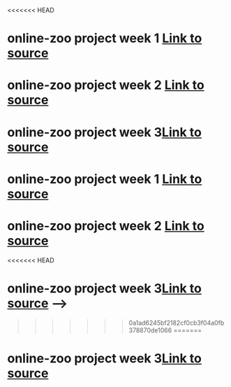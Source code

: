 <<<<<<< HEAD
# online-zoo project week 1 [Link to source](https://guliaisaeva.github.io/online-zoo/pages/main/index.html)
# online-zoo project week 2 [Link to source](https://guliaisaeva.github.io/online-zoo/pages/donate/donate.html)
# online-zoo project week 3[Link to source](https://guliaisaeva.github.io/online-zoo/pages/main/index.html)



# online-zoo project week 1 [Link to source](https://guliaisaeva.github.io/online-zoo/pages/main/index.html)
# online-zoo project week 2 [Link to source](https://guliaisaeva.github.io/online-zoo/pages/donate/donate.html)
<<<<<<< HEAD
# online-zoo project week 3[Link to source](https://guliaisaeva.github.io/online-zoo/pages/main/index.html) -->

>>>>>>> 0a1ad6245bf2182cf0cb3f04a0fb378870de1066
=======
# online-zoo project week 3[Link to source](https://guliaisaeva.github.io/online-zoo/pages/main/index.html)


